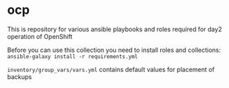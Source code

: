 # ocp
This is repository for various ansible playbooks and roles required for day2 operation of OpenShift

Before you can use this collection you need to install roles and collections:
``ansible-galaxy install -r requirements.yml``

``inventory/group_vars/vars.yml`` contains default values for placement of backups
